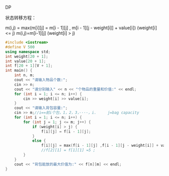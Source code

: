 
DP

状态转移方程：


m(i,j) = max(m[i][j] = m[i - 1][j] , m[i - 1][j - weight[i]] + value[i])    (weight[i] <= j)
m(i,j)=m[i-1][j] (weight[i] > j)




```cpp
#include <iostream>
#define V 500
using namespace std;
int weight[20 + 1];
int value[20 + 1];
int f[20 + 1][V + 1];
int main() {
    int n, m;
    cout << "请输入物品个数:";
    cin >> n;
    cout << "请分别输入" << n << "个物品的重量和价值:" << endl; 
    for (int i = 1; i <= n; i++) {
        cin >> weight[i] >> value[i];
    }
    cout << "请输入背包容量:";
    cin >> m;//i==前i个包，1，2，3，····，i.     j=bag capacity 
    for (int i = 1; i <= n; i++) {
        for (int j = 1; j <= m; j++) {
            if (weight[i] > j) {
                f[i][j] = f[i - 1][j];
            }
            else {
                f[i][j] = max(f[i - 1][j] ,f[i - 1][j - weight[i]] + value[i]);//f[1][1] = 5;f[1][2]= 5 , f[1][5] =5
                //f[2][1] = f[1][1] =5 ; 
        }
    }    
    cout << "背包能放的最大价值为:" << f[n][m] << endl;
}
```

